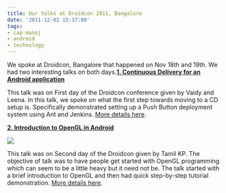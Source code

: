 ```yaml
---
title: Our talks at Droidcon 2011, Bangalore
date: '2011-12-02 15:37:00'
tags:
- cap-manoj
- android
- technology
---
```


We spoke at Droidcon, Bangalore that happened on Nov 18th and 19th. We had two interesting talks on both days.**[1. Continuous Delivery for an Android application](http://funnel.hasgeek.com/droidcon/83-continuous-delivery-for-an-android-application)**











This talk was on First day of the Droidcon conference given by Vaidy and Leena. In this talk, we spoke on what the first step towards moving to a CD setup is. Specifically demonstrated setting up a Push Button deployment system using Ant and Jenkins. 
[More details here](http://funnel.hasgeek.com/droidcon/83-continuous-delivery-for-an-android-application).


**[2. Introduction to OpenGL in Android](http://funnel.hasgeek.com/droidcon/94-introduction-to-opengl-in-android)**
 
![](http://multunus.herokuapp.com/images/tamil-and-kp.png)


This talk was on Second day of the Droidcon given by Tamil KP. The objective of talk was to have people get started with OpenGL programming which can seem to be a little heavy but it need not be. The talk started with a brief introduction to OpenGL and then had quick step-by-step tutorial demonstration. 
[More details here](http://funnel.hasgeek.com/droidcon/94-introduction-to-opengl-in-android).
